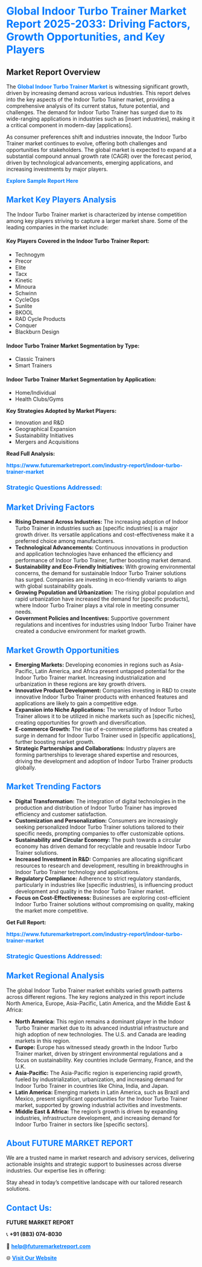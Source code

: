 <h1 style="color: #007BFF;">Global Indoor Turbo Trainer Market Report 2025-2033: Driving Factors, Growth Opportunities, and Key Players</h1>

<section id="overview">
<h2>Market Report Overview</h2>
<p>The <a href="https://www.futuremarketreport.com/industry-report/indoor-turbo-trainer-market" style="color: #007BFF; text-decoration: none;"><strong>Global Indoor Turbo Trainer Market</strong></a> is witnessing significant growth, driven by increasing demand across various industries. This report delves into the key aspects of the Indoor Turbo Trainer market, providing a comprehensive analysis of its current status, future potential, and challenges. The demand for Indoor Turbo Trainer has surged due to its wide-ranging applications in industries such as [insert industries], making it a critical component in modern-day [applications].</p>
<p>As consumer preferences shift and industries innovate, the Indoor Turbo Trainer market continues to evolve, offering both challenges and opportunities for stakeholders. The global market is expected to expand at a substantial compound annual growth rate (CAGR) over the forecast period, driven by technological advancements, emerging applications, and increasing investments by major players.</p>
</section>

<section id="overview">
<p><a href="https://www.futuremarketreport.com/request-sample/reportId=89731" style="color: #007BFF; text-decoration: none;"><strong>Explore Sample Report Here</strong></a></p>
</section>

<section id="key-players">
<h2 style="color: #007BFF;">Market Key Players Analysis</h2>
<p>The Indoor Turbo Trainer market is characterized by intense competition among key players striving to capture a larger market share. Some of the leading companies in the market include:</p>
<h4>Key Players Covered in the Indoor Turbo Trainer Report:</h4>
<ul><li>Technogym</li><li>Precor</li><li>Elite</li><li>Tacx</li><li>Kinetic</li><li>Minoura</li><li>Schwinn</li><li>CycleOps</li><li>Sunlite</li><li>BKOOL</li><li>RAD Cycle Products</li><li>Conquer</li><li>Blackburn Design</li></ul>
<h4>Indoor Turbo Trainer Market Segmentation by Type:</h4>
<ul><li>Classic Trainers</li><li>Smart Trainers</li></ul>

<h4>Indoor Turbo Trainer Market Segmentation by Application:</h4>
<ul><li>Home/Individual</li><li>Health Clubs/Gyms</li></ul>
<p><strong>Key Strategies Adopted by Market Players:</strong></p>
<ul>
<li>Innovation and R&D</li>
<li>Geographical Expansion</li>
<li>Sustainability Initiatives</li>
<li>Mergers and Acquisitions</li>
</ul>
</section>

<section>
<p><strong>Read Full Analysis: </strong></p><a href="https://www.futuremarketreport.com/industry-report/indoor-turbo-trainer-market" style="color: #007BFF; text-decoration: none;"><strong>https://www.futuremarketreport.com/industry-report/indoor-turbo-trainer-market</strong></a>
<h3 style="color: #007BFF;">Strategic Questions Addressed:</h3>
</section>

<section id="driving-factors">
<h2 style="color: #007BFF;">Market Driving Factors</h2>
<ul>
<li><strong>Rising Demand Across Industries:</strong> The increasing adoption of Indoor Turbo Trainer in industries such as [specific industries] is a major growth driver. Its versatile applications and cost-effectiveness make it a preferred choice among manufacturers.</li>
<li><strong>Technological Advancements:</strong> Continuous innovations in production and application technologies have enhanced the efficiency and performance of Indoor Turbo Trainer, further boosting market demand.</li>
<li><strong>Sustainability and Eco-Friendly Initiatives:</strong> With growing environmental concerns, the demand for sustainable Indoor Turbo Trainer solutions has surged. Companies are investing in eco-friendly variants to align with global sustainability goals.</li>
<li><strong>Growing Population and Urbanization:</strong> The rising global population and rapid urbanization have increased the demand for [specific products], where Indoor Turbo Trainer plays a vital role in meeting consumer needs.</li>
<li><strong>Government Policies and Incentives:</strong> Supportive government regulations and incentives for industries using Indoor Turbo Trainer have created a conducive environment for market growth.</li>
</ul>
</section>

<section id="growth-opportunities">
<h2 style="color: #007BFF;">Market Growth Opportunities</h2>
<ul>
<li><strong>Emerging Markets:</strong> Developing economies in regions such as Asia-Pacific, Latin America, and Africa present untapped potential for the Indoor Turbo Trainer market. Increasing industrialization and urbanization in these regions are key growth drivers.</li>
<li><strong>Innovative Product Development:</strong> Companies investing in R&D to create innovative Indoor Turbo Trainer products with enhanced features and applications are likely to gain a competitive edge.</li>
<li><strong>Expansion into Niche Applications:</strong> The versatility of Indoor Turbo Trainer allows it to be utilized in niche markets such as [specific niches], creating opportunities for growth and diversification.</li>
<li><strong>E-commerce Growth:</strong> The rise of e-commerce platforms has created a surge in demand for Indoor Turbo Trainer used in [specific applications], further boosting market growth.</li>
<li><strong>Strategic Partnerships and Collaborations:</strong> Industry players are forming partnerships to leverage shared expertise and resources, driving the development and adoption of Indoor Turbo Trainer products globally.</li>
</ul>
</section>

<section id="trending-factors">
<h2 style="color: #007BFF;">Market Trending Factors</h2>
<ul>
<li><strong>Digital Transformation:</strong> The integration of digital technologies in the production and distribution of Indoor Turbo Trainer has improved efficiency and customer satisfaction.</li>
<li><strong>Customization and Personalization:</strong> Consumers are increasingly seeking personalized Indoor Turbo Trainer solutions tailored to their specific needs, prompting companies to offer customizable options.</li>
<li><strong>Sustainability and Circular Economy:</strong> The push towards a circular economy has driven demand for recyclable and reusable Indoor Turbo Trainer solutions.</li>
<li><strong>Increased Investment in R&D:</strong> Companies are allocating significant resources to research and development, resulting in breakthroughs in Indoor Turbo Trainer technology and applications.</li>
<li><strong>Regulatory Compliance:</strong> Adherence to strict regulatory standards, particularly in industries like [specific industries], is influencing product development and quality in the Indoor Turbo Trainer market.</li>
<li><strong>Focus on Cost-Effectiveness:</strong> Businesses are exploring cost-efficient Indoor Turbo Trainer solutions without compromising on quality, making the market more competitive.</li>
</ul>
</section>

<section>
<p><strong>Get Full Report: </strong></p><a href="https://www.futuremarketreport.com/industry-report/indoor-turbo-trainer-market" style="color: #007BFF; text-decoration: none;"><strong>https://www.futuremarketreport.com/industry-report/indoor-turbo-trainer-market</strong></a>
<h3 style="color: #007BFF;">Strategic Questions Addressed:</h3>
</section>


<section id="regional-analysis">
<h2 style="color: #007BFF;">Market Regional Analysis</h2>
<p>The global Indoor Turbo Trainer market exhibits varied growth patterns across different regions. The key regions analyzed in this report include North America, Europe, Asia-Pacific, Latin America, and the Middle East & Africa:</p>
<ul>
<li><strong>North America:</strong> This region remains a dominant player in the Indoor Turbo Trainer market due to its advanced industrial infrastructure and high adoption of new technologies. The U.S. and Canada are leading markets in this region.</li>
<li><strong>Europe:</strong> Europe has witnessed steady growth in the Indoor Turbo Trainer market, driven by stringent environmental regulations and a focus on sustainability. Key countries include Germany, France, and the U.K.</li>
<li><strong>Asia-Pacific:</strong> The Asia-Pacific region is experiencing rapid growth, fueled by industrialization, urbanization, and increasing demand for Indoor Turbo Trainer in countries like China, India, and Japan.</li>
<li><strong>Latin America:</strong> Emerging markets in Latin America, such as Brazil and Mexico, present significant opportunities for the Indoor Turbo Trainer market, supported by growing industrial activities and investments.</li>
<li><strong>Middle East & Africa:</strong> The region’s growth is driven by expanding industries, infrastructure development, and increasing demand for Indoor Turbo Trainer in sectors like [specific sectors].</li>
</ul>
</section>

<footer>
<h2 style="color: #007BFF;">About FUTURE MARKET REPORT</h2>
<p>We are a trusted name in market research and advisory services, delivering actionable insights and strategic support to businesses across diverse industries. Our expertise lies in offering:</p>

<p>Stay ahead in today’s competitive landscape with our tailored research solutions.</p>

<h2 style="color: #007BFF;">Contact Us:</h2>
<p><strong>FUTURE MARKET REPORT</strong></p>
<p>📞 <strong>+91 (883) 074-8030</strong></p>
<p>📧 <strong><a href="mailto:help@futuremarketreport.com" style="color: #007BFF;">help@futuremarketreport.com</a></strong></p>
<p>🌐 <strong><a href="https://www.futuremarketreport.com/" style="color: #007BFF;">Visit Our Website</a></strong></p>
</footer>